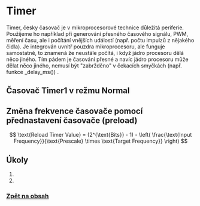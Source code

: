 # Timer

Timer, česky časovač je v mikroprocesorové technice důležitá periferie. Použijeme ho například při generování přesného časového signálu, PWM, měření času, ale i počítání vnějších událostí (např. počtu impulzů z nějakého čidla). Je integrován uvnitř pouzdra mikroprocesoru, ale funguje samostatně, to znamená že neustále počítá, i když jádro procesoru dělá něco jiného. Tím pádem je časování přesné a navíc jádro procesoru může dělat něco jiného, nemusí být "zabržděno" v čekacích smyčkách (např. funkce _delay_ms()) .


## Časovač Timer1 v režmu Normal


## Změna frekvence časovače pomocí přednastavení časovače (preload)

$$
\text{Reload Timer Value} = (2^{\text{Bits}} - 1) - \left( \frac{\text{Input Frequency}}{\text{Prescale} \times \text{Target Frequency}} \right)
$$


## Úkoly

1. 
2. 




### [Zpět na obsah](README.md)
